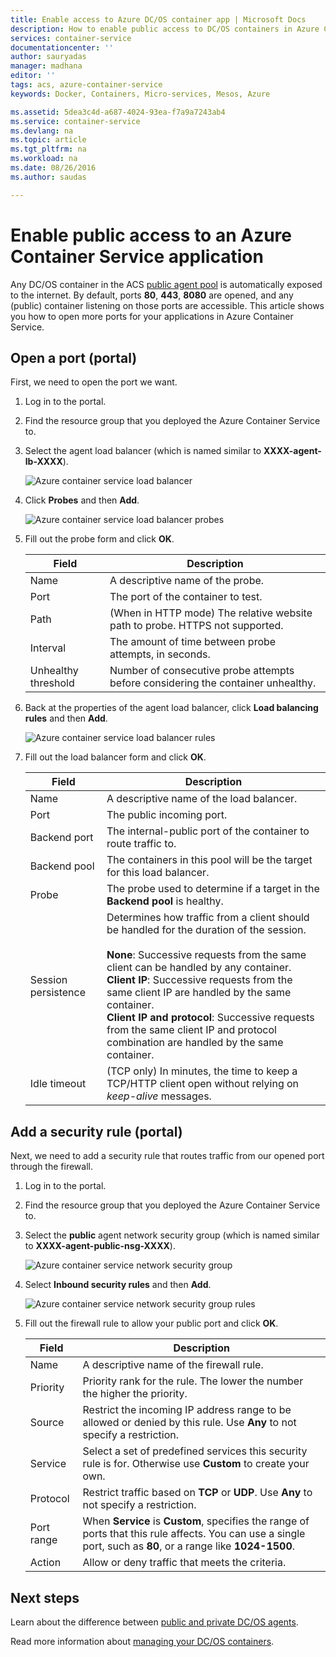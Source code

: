 ```yaml
---
title: Enable access to Azure DC/OS container app | Microsoft Docs
description: How to enable public access to DC/OS containers in Azure Container Service.
services: container-service
documentationcenter: ''
author: sauryadas
manager: madhana
editor: ''
tags: acs, azure-container-service
keywords: Docker, Containers, Micro-services, Mesos, Azure

ms.assetid: 5dea3c4d-a687-4024-93ea-f7a9a7243ab4
ms.service: container-service
ms.devlang: na
ms.topic: article
ms.tgt_pltfrm: na
ms.workload: na
ms.date: 08/26/2016
ms.author: saudas

---
```

# Enable public access to an Azure Container Service application
Any DC/OS container in the ACS [public agent pool](container-service-mesos-marathon-ui.md#deploy-a-docker-formatted-container) is automatically exposed to the internet. By default, ports **80**, **443**, **8080** are opened, and any (public) container listening on those ports are accessible. This article shows you how to open more ports for your applications in Azure Container Service.

## Open a port (portal)
First, we need to open the port we want.

1. Log in to the portal.
2. Find the resource group that you deployed the Azure Container Service to.
3. Select the agent load balancer (which is named similar to **XXXX-agent-lb-XXXX**).
   
    ![Azure container service load balancer](media/container-service-dcos-agents/agent-load-balancer.png)
4. Click **Probes** and then **Add**.
   
    ![Azure container service load balancer probes](media/container-service-dcos-agents/add-probe.png)
5. Fill out the probe form and click **OK**.
   
   | Field | Description |
   | --- | --- |
   | Name |A descriptive name of the probe. |
   | Port |The port of the container to test. |
   | Path |(When in HTTP mode) The relative website path to probe. HTTPS not supported. |
   | Interval |The amount of time between probe attempts, in seconds. |
   | Unhealthy threshold |Number of consecutive probe attempts before considering the container unhealthy. |
6. Back at the properties of the agent load balancer, click **Load balancing rules** and then **Add**.
   
    ![Azure container service load balancer rules](media/container-service-dcos-agents/add-balancer-rule.png)
7. Fill out the load balancer form and click **OK**.
   
   | Field | Description |
   | --- | --- |
   | Name |A descriptive name of the load balancer. |
   | Port |The public incoming port. |
   | Backend port |The internal-public port of the container to route traffic to. |
   | Backend pool |The containers in this pool will be the target for this load balancer. |
   | Probe |The probe used to determine if a target in the **Backend pool** is healthy. |
   | Session persistence |Determines how traffic from a client should be handled for the duration of the session.<br><br>**None**: Successive requests from the same client can be handled by any container.<br>**Client IP**: Successive requests from the same client IP are handled by the same container.<br>**Client IP and protocol**: Successive requests from the same client IP and protocol combination are handled by the same container. |
   | Idle timeout |(TCP only) In minutes, the time to keep a TCP/HTTP client open without relying on *keep-alive* messages. |

## Add a security rule (portal)
Next, we need to add a security rule that routes traffic from our opened port through the firewall.

1. Log in to the portal.
2. Find the resource group that you deployed the Azure Container Service to.
3. Select the **public** agent network security group (which is named similar to **XXXX-agent-public-nsg-XXXX**).
   
    ![Azure container service network security group](media/container-service-dcos-agents/agent-nsg.png)
4. Select **Inbound security rules** and then **Add**.
   
    ![Azure container service network security group rules](media/container-service-dcos-agents/add-firewall-rule.png)
5. Fill out the firewall rule to allow your public port and click **OK**.
   
   | Field | Description |
   | --- | --- |
   | Name |A descriptive name of the firewall rule. |
   | Priority |Priority rank for the rule. The lower the number the higher the priority. |
   | Source |Restrict the incoming IP address range to be allowed or denied by this rule. Use **Any** to not specify a restriction. |
   | Service |Select a set of predefined services this security rule is for. Otherwise use **Custom** to create your own. |
   | Protocol |Restrict traffic based on **TCP** or **UDP**. Use **Any** to not specify a restriction. |
   | Port range |When **Service** is **Custom**, specifies the range of ports that this rule affects. You can use a single port, such as **80**, or a range like **1024-1500**. |
   | Action |Allow or deny traffic that meets the criteria. |

## Next steps
Learn about the difference between [public and private DC/OS agents](container-service-dcos-agents.md).

Read more information about [managing your DC/OS containers](container-service-mesos-marathon-ui.md).

